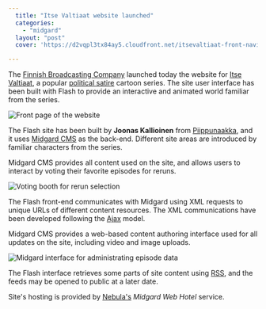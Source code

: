 ```yaml
---
  title: "Itse Valtiaat website launched"
  categories: 
    - "midgard"
  layout: "post"
  cover: 'https://d2vqpl3tx84ay5.cloudfront.net/itsevaltiaat-front-navi.jpg'

---
```

The [Finnish Broadcasting Company][1] launched today the website for [Itse Valtiaat][2], a popular [political satire][3] cartoon series. The site user interface has been built with Flash to provide an interactive and animated world familiar from the series.

![Front page of the website](https://d2vqpl3tx84ay5.cloudfront.net/itsevaltiaat-front-navi.jpg)

The Flash site has been built by __Joonas Kallioinen__ from [Piippunaakka][4], and it uses [Midgard CMS][5] as the back-end. Different site areas are introduced by familiar characters from the series.

Midgard CMS provides all content used on the site, and allows users to interact by voting their favorite episodes for reruns.

![Voting booth for rerun selection](https://d2vqpl3tx84ay5.cloudfront.net/itsevaltiaat-vote.jpg)

The Flash front-end communicates with Midgard using XML requests to unique URLs of different content resources. The XML communications have been developed following the [Ajax][6] model.

Midgard CMS provides a web-based content authoring interface used for all updates on the site, including video and image uploads.

![Midgard interface for administrating episode data](https://d2vqpl3tx84ay5.cloudfront.net/itsevaltiaat-admin-episode.jpg)

The Flash interface retrieves some parts of site content using [RSS][7], and the feeds may be opened to public at a later date.

Site's hosting is provided by [Nebula's][8] _Midgard Web Hotel_ service.

[1]: http://www.yle.fi/fbc/index.shtml
[2]: http://www.itsevaltiaat.fi/
[3]: http://fi.wikipedia.org/wiki/Itse_valtiaat
[4]: http://www.piippunaakka.fi/
[5]: http://www.midgard-project.org/
[6]: http://www.adaptivepath.com/publications/essays/archives/000385.php
[7]: http://www.xml.com/pub/a/2002/12/18/dive-into-xml.html
[8]: http://www.nebula.fi/
